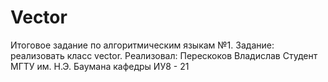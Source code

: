 # Vector
Итоговое задание по алгоритмическим языкам №1.
Задание: реализовать класс vector.
Реализовал: Перескоков Владислав
Студент МГТУ им. Н.Э. Баумана кафедры ИУ8 - 21
